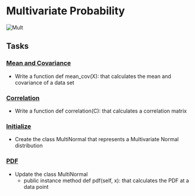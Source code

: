# Multivariate Probability

![Mult](https://64.media.tumblr.com/731564c7170a3edd0ae835d1930c1851/tumblr_pa184k7YdR1x6ifooo1_1280.png)

## Tasks

### [Mean and Covariance](./0-mean_cov.py)
- Write a function def mean_cov(X): that calculates the mean and covariance of a data set

### [Correlation](./1-correlation.py)
- Write a function def correlation(C): that calculates a correlation matrix

### [Initialize](./multinormal.py)
- Create the class MultiNormal that represents a Multivariate Normal distribution

### [PDF](./multinormal.py)
- Update the class MultiNormal
    - public instance method def pdf(self, x): that calculates the PDF at a data point